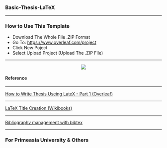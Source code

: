 ### Basic-Thesis-LaTeX

---
### How to Use This Template

- Download The Whole FIle .ZIP Format
- Go To: https://www.overleaf.com/project
- Click New Poject
- Select Upload Project (Upload The .ZIP FIle)
---


<p align="center">
  <img src="https://cutt.ly/jdmyMOX"/>
</p>

#### Reference 

---

[How to Write Thesis Useing LateX - Part 1 (Overleaf)](https://www.overleaf.com/learn/latex/How_to_Write_a_Thesis_in_LaTeX_(Part_1):_Basic_Structure)

---

[LaTeX Title Creation (Wikibooks)](https://en.wikibooks.org/wiki/LaTeX/Title_Creation)

---

[Bibliography management with bibtex](https://www.overleaf.com/learn/latex/Bibliography_management_with_bibtex)

---

### For Primeasia University & Others


